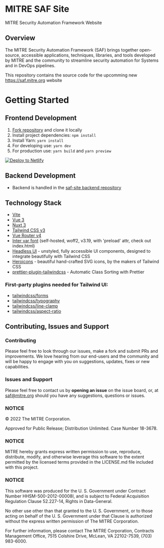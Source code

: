 # MITRE SAF Site

MITRE Security Automation Framework Website

## Overview

The MITRE Security Automation Framework (SAF) brings together open-source, accessible applications, techniques, libraries, and tools developed by MITRE and the community to streamline security automation for Systems and in DevOps pipelines. 

This repository contains the source code for the upcomming new https://saf.mitre.org website

# Getting Started

## Frontend Development

1. [Fork repository](https://github.com/mitre/saf-site) and clone it locally
2. Install project dependencies: `npm install`
3. Install Yarn: `yarn install`
4. For developing use: `yarn dev`
5. For production use: `yarn build` and `yarn preview` 



[![Deploy to Netlify](https://www.netlify.com/img/deploy/button.svg)](https://app.netlify.com/start/deploy?repository=https://github.com/web2033/vite-vue3-tailwind-starter)

## Backend Development
- Backend is handled in the [saf-site backend repository](https://github.com/mitre/saf-site-backend)

## Technology Stack

- [Vite](https://vitejs.dev/guide/)
- [Vue 3](https://vuejs.org/guide/introduction.html)
- [Nuxt 3](https://v3.nuxtjs.org)
- [Tailwind CSS v3](https://tailwindcss.com/docs/configuration)
- [Vue Router v4](https://github.com/vuejs/router)
- [Inter var font](https://github.com/rsms/inter) (self-hosted, woff2, v3.19, with 'preload' attr, check out index.html)
- [Headless UI](https://headlessui.dev/vue/menu) - unstyled, fully accessible UI components, designed to integrate beautifully with Tailwind CSS
- [Heroicons](https://github.com/tailwindlabs/heroicons#vue) - beautiful hand-crafted SVG icons,
  by the makers of Tailwind CSS
- [prettier-plugin-tailwindcss](https://tailwindcss.com/blog/automatic-class-sorting-with-prettier) - Automatic Class Sorting with Prettier

### First-party plugins needed for Tailwind UI:

- [tailwindcss/forms](https://github.com/tailwindlabs/tailwindcss-forms)
- [tailwindcss/typography](https://tailwindcss.com/docs/typography-plugin)
- [tailwindcss/line-clamp](https://github.com/tailwindlabs/tailwindcss-line-clamp)
- [tailwindcss/aspect-ratio](https://github.com/tailwindlabs/tailwindcss-aspect-ratio)


## Contributing, Issues and Support

### Contributing

Please feel free to look through our issues, make a fork and submit PRs and improvements. We love hearing from our end-users and the community and will be happy to engage with you on suggestions, updates, fixes or new capabilities.

### Issues and Support

Please feel free to contact us by **opening an issue** on the issue board, or, at [saf@mitre.org](mailto:saf@mitre.org) should you have any suggestions, questions or issues.


### NOTICE

© 2022 The MITRE Corporation.

Approved for Public Release; Distribution Unlimited. Case Number 18-3678.

### NOTICE

MITRE hereby grants express written permission to use, reproduce, distribute, modify, and otherwise leverage this software to the extent permitted by the licensed terms provided in the LICENSE.md file included with this project.

### NOTICE

This software was produced for the U. S. Government under Contract Number HHSM-500-2012-00008I, and is subject to Federal Acquisition Regulation Clause 52.227-14, Rights in Data-General.

No other use other than that granted to the U. S. Government, or to those acting on behalf of the U. S. Government under that Clause is authorized without the express written permission of The MITRE Corporation.

For further information, please contact The MITRE Corporation, Contracts Management Office, 7515 Colshire Drive, McLean, VA 22102-7539, (703) 983-6000.
